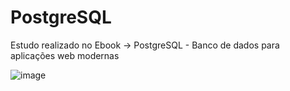 # PostgreSQL
Estudo realizado no Ebook -> PostgreSQL - Banco de dados para aplicações web modernas

![image](https://user-images.githubusercontent.com/65980405/214200189-dd026073-781d-498e-aa0f-120f1cb2ab90.png)
